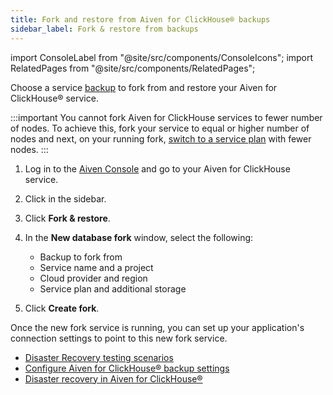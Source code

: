 ```yaml
---
title: Fork and restore from Aiven for ClickHouse® backups
sidebar_label: Fork & restore from backups
---
```


import ConsoleLabel from "@site/src/components/ConsoleIcons";
import RelatedPages from "@site/src/components/RelatedPages";

Choose a service [backup](/docs/products/clickhouse/concepts/disaster-recovery#service-backup) to fork from and restore your Aiven for ClickHouse® service.

:::important
You cannot fork Aiven for ClickHouse services to fewer number of nodes. To achieve this,
fork your service to equal or higher number of nodes and next, on your running fork,
[switch to a service plan](/docs/platform/howto/scale-services) with fewer nodes.
:::

1. Log in to the [Aiven Console](https://console.aiven.io) and go to your Aiven for
   ClickHouse service.
1. Click <ConsoleLabel name="backups"/> in the sidebar.
1. Click **Fork & restore**.
1. In the **New database fork** window, select the following:

   - Backup to fork from
   - Service name and a project
   - Cloud provider and region
   - Service plan and additional storage

1. Click **Create fork**.

Once the new fork service is running, you can set up your application's connection settings
to point to this new fork service.

<RelatedPages/>

- [Disaster Recovery testing scenarios](/docs/platform/concepts/disaster-recovery-test-scenarios)
- [Configure Aiven for ClickHouse® backup settings](/docs/products/clickhouse/howto/configure-backup)
- [Disaster recovery in Aiven for ClickHouse®](/docs/products/clickhouse/concepts/disaster-recovery)
